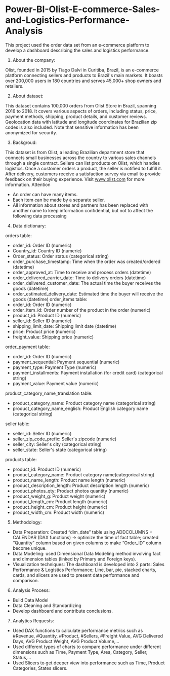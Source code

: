 # Power-BI-Olist-E-commerce-Sales-and-Logistics-Performance-Analysis
This project used the order data set from an e-commerce platform to develop a dashboard describing the sales and logistics  performance.

1. About the company:

Olist, founded in 2015 by Tiago Dalvi in Curitiba, Brazil, is an e-commerce platform connecting sellers and products to Brazil's main markets. It boasts over 200,000 users in 180 countries and serves 45,000+ shop owners and retailers.

2. About dataset:

This dataset contains 100,000 orders from Olist Store in Brazil, spanning 2016 to 2018. It covers various aspects of orders, including status, price, payment methods, shipping, product details, and customer reviews. Geolocation data with latitude and longitude coordinates for Brazilian zip codes is also included. Note that sensitive information has been anonymized for security.

3. Backgroud:

This dataset is from Olist, a leading Brazilian department store that connects small businesses across the country to various sales channels through a single contract. Sellers can list products on Olist, which handles logistics. Once a customer orders a product, the seller is notified to fulfill it. After delivery, customers receive a satisfaction survey via email to provide feedback on their buying experience. Visit www.olist.com for more information.
Attention
- An order can have many items.
- Each item can be made by a separate seller.
- All information about stores and partners has been replaced with another name
to keep information confidential, but not to affect the following data processing

4. Data dictionary:

orders table:
- order_id: Order ID (numeric)
- Country_id: Country ID (numeric)
- Order_status: Order status (categorical string)
- order_purchase_timestamp: Time when the order was created/ordered (datetime)
- order_approved_at: Time to receive and process orders (datetime)
- order_delivered_carrier_date: Time to delivery orders (datetime)
- order_delivered_customer_date: The actual time the buyer receives the goods (datetime)
- order_estimated_delivery_date: Estimated time the buyer will receive the goods (datetime)
order_items table:
- order_id: Order ID (numeric)
- order_item_id: Order number of the product in the order (numeric)
- product_id: Product ID (numeric)
- seller_id: Seller ID (numeric)
- shipping_limit_date: Shipping limit date (datetime)
- price: Product price (numeric)
- freight_value: Shipping price (numeric)

order_payment table:
- order_id: Order ID (numeric)
- payment_sequential: Payment sequential (numeric)
- payment_type: Payment Type (numeric)
- payment_installments: Payment installation (for credit card) (categorical string)
- payment_value: Payment value (numeric)

product_category_name_translation table:
- product_category_name: Product category name (categorical string)
- product_category_name_english: Product English category name (categorical string)

seller table:
- seller_id: Seller ID (numeric)
- seller_zip_code_prefix: Seller's zipcode (numeric)
- seller_city: Seller's city (categorical string)
- seller_state: Seller's state (categorical string)

products table:
- product_id: Product ID (numeric)
- product_category_name: Product category name(categorical string)
- product_name_length: Product name length (numeric)
- product_description_length: Product description length (numeric)
- product_photos_qty: Product photos quantity (numeric)
- product_weight_g: Product weight (numeric)
- product_length_cm: Product length (numeric)
- product_height_cm: Product height (numeric)
- product_width_cm: Product width (numeric)

5. Methodology:

- Data Preparation: Created “dim_date” table using ADDCOLUMNS + CALENDAR (DAX functions) → optimize the time of fact
table; created “Quantity” column based on given columns to make “Order_ID” column become unique.
- Data Modeling: used Dimensional Data Modeling method involving fact and dimension tables (linked by Primary and Foreign 
keys).
- Visualization techniques: The dashboard is developed into 2 parts: Sales Performance & Logistics Performance; Line, bar, pie, 
stacked charts, cards, and slicers are used to present data performance and comparison.

6. Analysis Process:

- Build Data Model
- Data Cleaning and Standardizing
- Develop dashboard and contribute conclusions.

7. Analytics Requests:

- Used DAX functions to calculate performance metrics such as #Revenue, #Quantity, #Product, #Sellers, #Freight Value, AVG
Delivered Days, AVG Product Weight, AVG Product Volume,…
- Used different types of charts to compare performance under different dimensions such as Time, Payment Type, Area, 
Category, Seller, Status,…
- Used Slicers to get deeper view into performance such as Time, Product Categories, States slicers.
